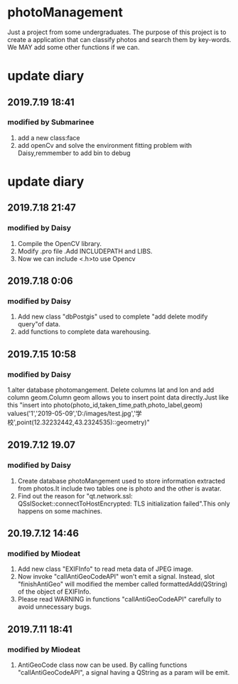 # photoManagement
Just a project from some undergraduates. The purpose of this project is to create a application that can classify photos and search them by key-words. We MAY add some other functions if we can.

# update diary
## 2019.7.19 18:41
### modified by Submarinee
1. add a new class:face
2. add openCv and solve the environment fitting problem with Daisy,remmember to add bin to debug


# update diary
## 2019.7.18 21:47
### modified by Daisy
1. Compile the OpenCV library.
2. Modify .pro file .Add INCLUDEPATH and LIBS.
3. Now we can include <.h>to use Opencv
## 2019.7.18 0:06
### modified by Daisy
1. Add new class "dbPostgis" used to complete "add delete modify query"of data.
2. add functions to complete data warehousing.
## 2019.7.15 10:58
### modified by Daisy
1.alter database photomangement. Delete columns lat and lon and add column geom.Column geom allows you to insert point data directly.Just like this "insert into photo(photo_id,taken_time,path,photo_label,geom)
values('1','2019-05-09','D:/images/test.jpg','学校',point(12.32232442,43.2324535)::geometry)"
## 2019.7.12 19.07
### modified by Daisy
1. Create database photoMangement used to store information extracted from photos.It include two tables one is photo and the other is avatar.
2. Find out the reason for "qt.network.ssl: QSslSocket::connectToHostEncrypted: TLS initialization failed".This only happens on some machines.
## 20.19.7.12 14:46
### modified by Miodeat
1. Add new class "EXIFInfo" to read meta data of JPEG image.</br>
2. Now invoke "callAntiGeoCodeAPI" won't emit a signal. Instead, slot "finishAntiGeo" will modified the member called formattedAdd(QString) of the object of EXIFInfo.</br>
3. Please read WARNING in functions "callAntiGeoCodeAPI" carefully to avoid unnecessary bugs.</br>
## 2019.7.11 18:41
### modified by Miodeat
1. AntiGeoCode class now can be used. By calling functions "callAntiGeoCodeAPI", a signal having a QString as a param will be emit.
